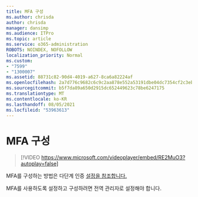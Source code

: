 ```yaml
---
title: MFA 구성
ms.author: chrisda
author: chrisda
manager: dansimp
ms.audience: ITPro
ms.topic: article
ms.service: o365-administration
ROBOTS: NOINDEX, NOFOLLOW
localization_priority: Normal
ms.custom:
- "7599"
- "1300007"
ms.assetid: 88731c82-90d4-4019-a627-8ca6a82224af
ms.openlocfilehash: 2a7d776c9682c6c9c2aa878e552a53191dbe04dc7354cf2c3ebb9600f1fe399c
ms.sourcegitcommit: b5f7da89a650d2915dc652449623c78be6247175
ms.translationtype: MT
ms.contentlocale: ko-KR
ms.lasthandoff: 08/05/2021
ms.locfileid: "53963613"
---
```

# <a name="configure-mfa"></a>MFA 구성

> [!VIDEO https://www.microsoft.com/videoplayer/embed/RE2MuO3?autoplay=false]

MFA를 구성하는 방법은 다단계 인증 [설정을 참조합니다.](https://docs.microsoft.com/microsoft-365/admin/security-and-compliance/set-up-multi-factor-authentication)

MFA를 사용하도록 설정하고 구성하려면 전역 관리자로 설정해야 합니다.
